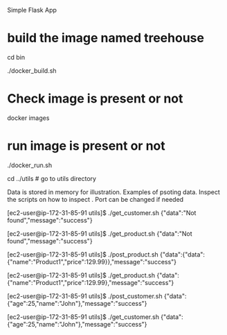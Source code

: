 Simple Flask App

# build the image named treehouse

cd bin

./docker_build.sh

# Check image is present or not

docker images


# run image is present or not

./docker_run.sh

cd ../utils # go to utils directory

Data is stored in memory for illustration. Examples of psoting data.
Inspect the scripts on how to inspect . Port can be changed if needed

[ec2-user@ip-172-31-85-91 utils]$ ./get_customer.sh
{"data":"Not found","message":"success"}

[ec2-user@ip-172-31-85-91 utils]$ ./get_product.sh
{"data":"Not found","message":"success"}

[ec2-user@ip-172-31-85-91 utils]$ ./post_product.sh
{"data":{"data":{"name":"Product1","price":129.99}},"message":"success"}

[ec2-user@ip-172-31-85-91 utils]$ ./get_product.sh
{"data":{"name":"Product1","price":129.99},"message":"success"}

[ec2-user@ip-172-31-85-91 utils]$ ./post_customer.sh
{"data":{"age":25,"name":"John"},"message":"success"}

[ec2-user@ip-172-31-85-91 utils]$ ./get_customer.sh
{"data":{"age":25,"name":"John"},"message":"success"}

